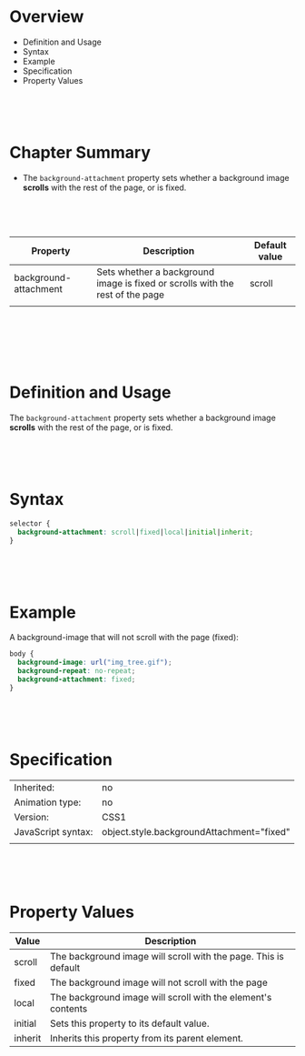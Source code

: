# Overview

- Definition and Usage
- Syntax
- Example
- Specification
- Property Values

&nbsp;

&nbsp;

# Chapter Summary

- The `background-attachment` property sets whether a background image **scrolls** with the rest of the page, or is fixed.

&nbsp;

&nbsp;

| Property              | Description                                                                   | Default value |
| --------------------- | ----------------------------------------------------------------------------- | ------------- |
| background-attachment | Sets whether a background image is fixed or scrolls with the rest of the page | scroll        |
|                       |                                                                               |               |

&nbsp;

&nbsp;

&nbsp;

# Definition and Usage

The `background-attachment` property sets whether a background image **scrolls** with the rest of the page, or is fixed.

&nbsp;

&nbsp;

# Syntax

```css
selector {
  background-attachment: scroll|fixed|local|initial|inherit;
}
```

&nbsp;

&nbsp;

# Example

A background-image that will not scroll with the page (fixed):

```css
body {
  background-image: url("img_tree.gif");
  background-repeat: no-repeat;
  background-attachment: fixed;
}
```

&nbsp;

&nbsp;

# Specification

|                    |                                           |
| ------------------ | ----------------------------------------- |
| Inherited:         | no                                        |
| Animation type:    | no                                        |
| Version:           | CSS1                                      |
| JavaScript syntax: | object.style.backgroundAttachment="fixed" |
|                    |                                           |

&nbsp;

&nbsp;

# Property Values

| Value   | Description                                                     |
| ------- | --------------------------------------------------------------- |
| scroll  | The background image will scroll with the page. This is default |
| fixed   | The background image will not scroll with the page              |
| local   | The background image will scroll with the element's contents    |
| initial | Sets this property to its default value.                        |
| inherit | Inherits this property from its parent element.                 |

